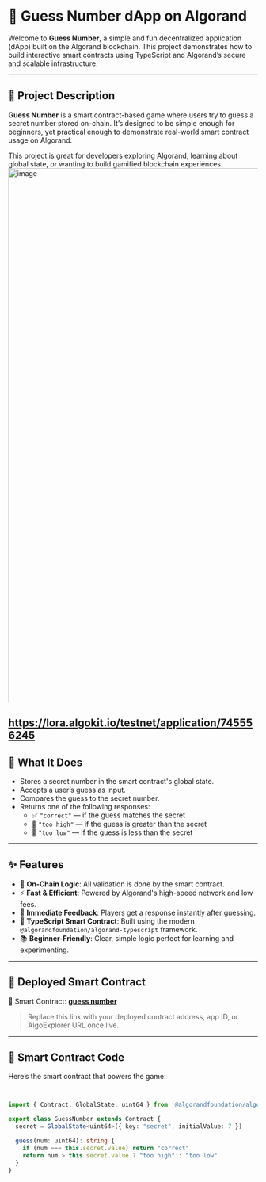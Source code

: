 # 🔢 Guess Number dApp on Algorand

Welcome to **Guess Number**, a simple and fun decentralized application (dApp) built on the Algorand blockchain. This project demonstrates how to build interactive smart contracts using TypeScript and Algorand’s secure and scalable infrastructure.

---

## 📖 Project Description

**Guess Number** is a smart contract-based game where users try to guess a secret number stored on-chain. It’s designed to be simple enough for beginners, yet practical enough to demonstrate real-world smart contract usage on Algorand.

This project is great for developers exploring Algorand, learning about global state, or wanting to build gamified blockchain experiences.
<img width="1918" height="1078" alt="image" src="https://github.com/user-attachments/assets/d323e9d2-ff26-4f66-b6fd-3188ba9b984d" />
          
https://lora.algokit.io/testnet/application/745556245
---

## 🚀 What It Does

- Stores a secret number in the smart contract's global state.
- Accepts a user’s guess as input.
- Compares the guess to the secret number.
- Returns one of the following responses:
  - ✅ `"correct"` — if the guess matches the secret
  - 🔼 `"too high"` — if the guess is greater than the secret
  - 🔽 `"too low"` — if the guess is less than the secret

---

## ✨ Features

- 🧠 **On-Chain Logic**: All validation is done by the smart contract.
- ⚡ **Fast & Efficient**: Powered by Algorand's high-speed network and low fees.
- 💬 **Immediate Feedback**: Players get a response instantly after guessing.
- 🧱 **TypeScript Smart Contract**: Built using the modern `@algorandfoundation/algorand-typescript` framework.
- 📚 **Beginner-Friendly**: Clear, simple logic perfect for learning and experimenting.

---

## 🔗 Deployed Smart Contract

🧠 Smart Contract: [**guess number**](#)  
> Replace this link with your deployed contract address, app ID, or AlgoExplorer URL once live.

---

## 🧠 Smart Contract Code

Here’s the smart contract that powers the game:

```ts


import { Contract, GlobalState, uint64 } from '@algorandfoundation/algorand-typescript'

export class GuessNumber extends Contract {
  secret = GlobalState<uint64>({ key: "secret", initialValue: 7 })

  guess(num: uint64): string {
    if (num === this.secret.value) return "correct"
    return num > this.secret.value ? "too high" : "too low"
  }
}


